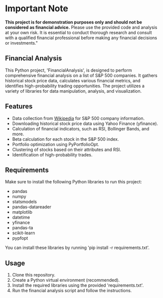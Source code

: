 # Important Note

**This project is for demonstration purposes only and should not be considered as financial advice.** Please use the provided code and analysis at your own risk. It is essential to conduct thorough research and consult with a qualified financial professional before making any financial decisions or investments." 

## Financial Analysis

This Python project, 'FinancialAnalysis', is designed to perform comprehensive financial analysis on a list of S&P 500 companies. It gathers historical stock price data, calculates various financial metrics, and identifies high-probability trading opportunities. The project utilizes a variety of libraries for data manipulation, analysis, and visualization.

## Features

- Data collection from [Wikipedia](https://en.wikipedia.org/wiki/List_of_S%26P_500_companies) for S&P 500 company information.
- Downloading historical stock price data using Yahoo Finance (yfinance).
- Calculation of financial indicators, such as RSI, Bollinger Bands, and more.
- Beta calculation for each stock in the S&P 500 index.
- Portfolio optimization using PyPortfolioOpt.
- Clustering of stocks based on their attributes and RSI.
- Identification of high-probability trades.

## Requirements

Make sure to install the following Python libraries to run this project:

- pandas
- numpy
- statsmodels
- pandas-datareader
- matplotlib
- datetime
- yfinance
- pandas-ta
- scikit-learn
- pypfopt

You can install these libraries by running 'pip install -r requirements.txt'.

## Usage

1. Clone this repository.
2. Create a Python virtual environment (recommended).
3. Install the required libraries using the provided 'requirements.txt'.
4. Run the financial analysis script and follow the instructions.
